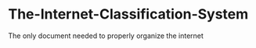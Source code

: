 The-Internet-Classification-System
==================================

The only document needed to properly organize the internet
